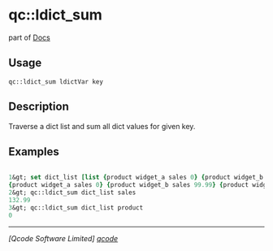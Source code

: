 qc::ldict_sum
=============

part of [Docs](.)

Usage
-----
`
        qc::ldict_sum ldictVar key
    `

Description
-----------
Traverse a dict list and sum all dict values for given key.

Examples
--------
```tcl

1&gt; set dict_list [list {product widget_a sales 0} {product widget_b sales 99.99} {product widget_c sales 33}]
{product widget_a sales 0} {product widget_b sales 99.99} {product widget_c sales 33}
2&gt; qc::ldict_sum dict_list sales
132.99
3&gt; qc::ldict_sum dict_list product
0
```

----------------------------------
*[Qcode Software Limited] [qcode]*

[qcode]: www.qcode.co.uk "Qcode Software"